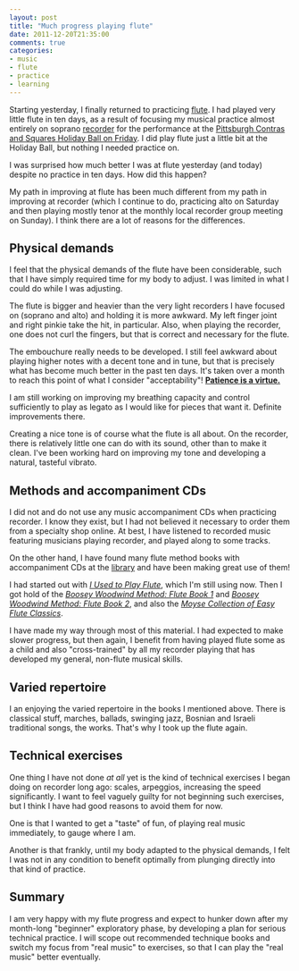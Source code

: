 ```yaml
---
layout: post
title: "Much progress playing flute"
date: 2011-12-20T21:35:00
comments: true
categories:
- music
- flute
- practice
- learning
---
```

Starting yesterday, I finally returned to practicing [flute](/blog/categories/flute/). I had played very little flute in ten days, as a result of focusing my musical practice almost entirely on soprano [recorder](/blog/categories/recorder/) for the performance at the [Pittsburgh Contras and Squares Holiday Ball on Friday](/blog/2011/12/16/playing-recorder-and-flute-at-the-holiday-ball/). I did play flute just a little bit at the Holiday Ball, but nothing I needed practice on.

I was surprised how much better I was at flute yesterday (and today) despite no practice in ten days. How did this happen?

<!--more-->

My path in improving at flute has been much different from my path in improving at recorder (which I continue to do, practicing alto on Saturday and then playing mostly tenor at the monthly local recorder group meeting on Sunday). I think there are a lot of reasons for the differences.

## Physical demands

I feel that the physical demands of the flute have been considerable, such that I have simply required time for my body to adjust. I was limited in what I could do while I was adjusting.

The flute is bigger and heavier than the very light recorders I have focused on (soprano and alto) and holding it is more awkward. My left finger joint and right pinkie take the hit, in particular. Also, when playing the recorder, one does not curl the fingers, but that is correct and necessary for the flute.

The embouchure really needs to be developed. I still feel awkward about playing higher notes with a decent tone and in tune, but that is precisely what has become much better in the past ten days. It's taken over a month to reach this point of what I consider "acceptability"! **[Patience is a virtue.](http://en.wikipedia.org/wiki/Patience_Is_A_Virtue)**

I am still working on improving my breathing capacity and control sufficiently to play as legato as I would like for pieces that want it.  Definite improvements there.

Creating a nice tone is of course what the flute is all about. On the recorder, there is relatively little one can do with its sound, other than to make it clean. I've been working hard on improving my tone and developing a natural, tasteful vibrato.

## Methods and accompaniment CDs

I did not and do not use any music accompaniment CDs when practicing recorder. I know they exist, but I had not believed it necessary to order them from a specialty shop online. At best, I have listened to recorded music featuring musicians playing recorder, and played along to some tracks.

On the other hand, I have found many flute method books with accompaniment CDs at the [library](/blog/2011/09/30/free-to-the-people-since-1895/) and have been making great use of them!

I had started out with *[I Used to Play Flute](http://www.musicminusone.com/used-play-flute-innovative-method-adults-returning-play-p-60414222.html)*, which I'm still using now. Then I got hold of the *[Boosey Woodwind Method: Flute Book 1](http://www.boosey.com/shop/prod/Morgan-Chris-Boosey-Woodwind-Method-Flute-Book-1/702022)* and *[Boosey Woodwind Method: Flute Book 2](http://www.boosey.com/shop/prod/Morgan-Chris-Boosey-Woodwind-Method-Flute-Book-2/706166)*, and also the *[Moyse Collection of Easy Flute Classics](http://www.halleonard.com/product/viewproduct.do?itemid=50489868)*.

I have made my way through most of this material. I had expected to make slower progress, but then again, I benefit from having played flute some as a child and also "cross-trained" by all my recorder playing that has developed my general, non-flute musical skills.

## Varied repertoire

I an enjoying the varied repertoire in the books I mentioned above. There is classical stuff, marches, ballads, swinging jazz, Bosnian and Israeli traditional songs, the works. That's why I took up the flute again.

## Technical exercises

One thing I have not done *at all* yet is the kind of technical exercises I began doing on recorder long ago: scales, arpeggios, increasing the speed significantly. I want to feel vaguely guilty for not beginning such exercises, but I think I have had good reasons to avoid them for now.

One is that I wanted to get a "taste" of fun, of playing real music immediately, to gauge where I am.

Another is that frankly, until my body adapted to the physical demands, I felt I was not in any condition to benefit optimally from plunging directly into that kind of practice.

## Summary

I am very happy with my flute progress and expect to hunker down after my month-long "beginner" exploratory phase, by developing a plan for serious technical practice. I will scope out recommended technique books and switch my focus from "real music" to exercises, so that I can play the "real music" better eventually.

